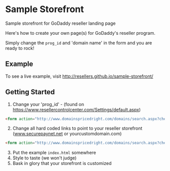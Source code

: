 Sample Storefront
=============

Sample storefront for GoDaddy reseller landing page

Here's how to create your own page(s) for GoDaddy's reseller program.

Simply change the `prog_id` and 'domain name' in the form and you are ready to rock!

## Example

To see a live example, visit http://resellers.github.io/sample-storefront/

## Getting Started

1. Change your 'prog_id' - (found on https://www.resellercontrolcenter.com/Settings/default.aspx)
```html
<form action="http://www.domainspricedright.com/domains/search.aspx?checkAvail=1&amp;prog_id=domainspricedright" method="post"><!-- enter your prog_id and domain -->
```
2. Change all hard coded links to point to your reseller storefront (www.securepaynet.net or yourcustomdomain.com)
```html
<form action="http://www.domainspricedright.com/domains/search.aspx?checkAvail=1&amp;prog_id=domainspricedright" method="post"><!-- enter your prog_id and domain -->
```
3. Put the example `index.html` somewhere
4. Style to taste (we won't judge)
5. Bask in glory that your storefront is customized
